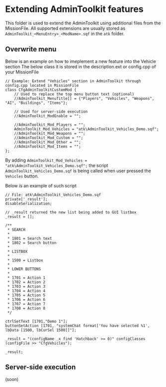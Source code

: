 # Extending AdminToolkit features

This folder is used to extend the AdminToolkit using additional files from the MissionFile.
All supported extensions are usually stored as `AdminToolkit_<MenuEntry>_<ModName>.sqf` in the `atk` folder.

## Overwrite menu

Below is an example on how to imeplement a new feature into the Vehicle section
The below class it is stored in the description.ext or config.cpp of your MissionFile

```
// Example: Extend "Vehicles" section in AdminToolkit through config.cpp located in MissionFile
class CfgAdminToolkitCustomMod {
	// Used to replace the top menu button text (optional)
	//AdminToolkit_MenuTitle[] = {"Players", "Vehicles", "Weapons", "AI", "Buildings", "Items"};
	
	// Used for server-side execution
	//AdminToolkit_ModEnable = "";
	
	//AdminToolkit_Mod_Players = "";
	AdminToolkit_Mod_Vehicles = "atk\AdminToolkit_Vehicles_Demo.sqf";
	//AdminToolkit_Mod_Weapons = "";
	//AdminToolkit_Mod_Custom = "";
	//AdminToolkit_Mod_Other = "";
	//AdminToolkit_Mod_Items = "";
};
```

By adding `AdminToolkit_Mod_Vehicles = "atk\AdminToolkit_Vehicles_Demo.sqf";` the script `AdminToolkit_Vehicles_Demo.sqf` is being called when user pressed the `Vehicles` button.

Below is an example of such script

```
// File: atk\AdminToolkit_Vehicles_Demo.sqf
private['_result'];
disableSerialization;

// _result returned the new list being added to GUI listbox
_result = [];

/** 
 * SEARCH
 *
 * 1801 = Search text
 * 1802 = Search button
 *
 * LISTBOX
 *
 * 1500 = Listbox
 * 
 * LOWER BUTTONS
 * 
 * 1701 = Action 1
 * 1702 = Action 2
 * 1703 = Action 3
 * 1704 = Action 4
 * 1705 = Action 5
 * 1706 = Action 6
 * 1707 = Action 7
 * 1708 = Action 8
 */

ctrlSetText [1701,"Demo 1"];
buttonSetAction [1701, "systemChat format['You have selected %1', lbData [1500, lbCurSel 1500]]"];

_result = "(configName _x find 'Hatchback' >= 0)" configClasses (configFile >> "CfgVehicles");

_result;
```

## Server-side execution

(soon)
